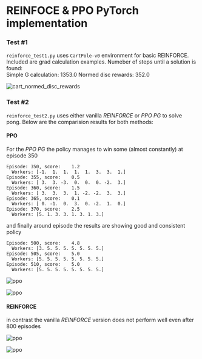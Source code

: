 # REINFOCE & PPO PyTorch implementation 

### Test #1

`reinforce_test1.py` uses `CartPole-v0` environment for basic REINFORCE. Included are grad calculation examples.
Numeber of steps until a solution is found:    
  Simple G calculation: 1353.0
  Normed disc rewards:   352.0

![cart_normed_disc_rewards](https://github.com/andreidi/pytorch_reinforce_cart/blob/master/cart_reinforce.gif)



### Test #2

`reinforce_test2.py` uses either vanilla *REINFORCE* or *PPO PG* to solve pong. Below are the comparision results for both methods:

#### PPO

For the *PPO PG* the policy manages to win some (almost constantly) at episode 350
```
Episode: 350, score:    1.2
  Workers: [-1.  1.  1.  1.  1.  3.  3.  1.]
Episode: 355, score:    0.5
  Workers: [ 3.  3. -3.  0.  0.  0. -2.  3.]
Episode: 360, score:    1.5
  Workers: [ 3.  3.  3.  1. -2. -2.  3.  3.]
Episode: 365, score:    0.1
  Workers: [ 0. -1.  0.  3.  0. -2.  1.  0.]
Episode: 370, score:    2.5
  Workers: [5. 1. 3. 3. 1. 3. 1. 3.]
```

and finally around episode  the results are showing good and consistent policy

```
Episode: 500, score:    4.8
  Workers: [3. 5. 5. 5. 5. 5. 5. 5.]
Episode: 505, score:    5.0
  Workers: [5. 5. 5. 5. 5. 5. 5. 5.]
Episode: 510, score:    5.0
  Workers: [5. 5. 5. 5. 5. 5. 5. 5.]
```
![ppo](https://github.com/andreidi/pytorch_reinforce_cart/blob/master/ppo_results.png)

![ppo](https://github.com/andreidi/pytorch_reinforce_cart/blob/master/PPO_play_test.gif)

#### REINFORCE

in contrast the vanilla *REINFORCE* version does not perform well even after 800 episodes

![ppo](https://github.com/andreidi/pytorch_reinforce_cart/blob/master/REINFORCE_8_workers.png)

![ppo](https://github.com/andreidi/pytorch_reinforce_cart/blob/master/REINFORCE_play_test.gif)
